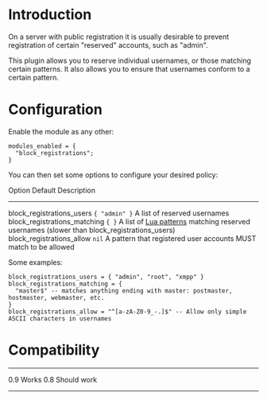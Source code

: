 Introduction
============

On a server with public registration it is usually desirable to prevent
registration of certain "reserved" accounts, such as "admin".

This plugin allows you to reserve individual usernames, or those
matching certain patterns. It also allows you to ensure that usernames
conform to a certain pattern.

Configuration
=============

Enable the module as any other:

    modules_enabled = {
      "block_registrations";
    }

You can then set some options to configure your desired policy:

  Option                           Default         Description
  -------------------------------- --------------- -------------------------------------------------------------------------------------------------------------------------------------------------
  block\_registrations\_users      `{ "admin" }`   A list of reserved usernames
  block\_registrations\_matching   `{ }`           A list of [Lua patterns](http://www.lua.org/manual/5.1/manual.html#5.4.1) matching reserved usernames (slower than block\_registrations\_users)
  block\_registrations\_allow      `nil`           A pattern that registered user accounts MUST match to be allowed

Some examples:

    block_registrations_users = { "admin", "root", "xmpp" }
    block_registrations_matching = {
      "master$" -- matches anything ending with master: postmaster, hostmaster, webmaster, etc.
    }
    block_registrations_allow = "^[a-zA-Z0-9_-.]$" -- Allow only simple ASCII characters in usernames

Compatibility
=============

  ----- -------------
  0.9   Works
  0.8   Should work
  ----- -------------


